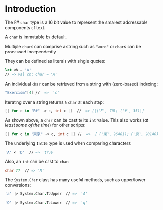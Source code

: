 # Introduction

The F# `char` type is a 16 bit value to represent the smallest addressable components of text.

A `char` is immutable by default.

Multiple `char`s can comprise a string such as `"word"` or `char`s can be processed independently.

They can be defined as literals with single quotes:

```fsharp
let ch = 'A'
// => val ch: char = 'A'
```

An individual `char` can be retrieved from a string with (zero-based) indexing:

```fsharp
"Exercism"[4] //  =>  'c'
```

Iterating over a string returns a `char` at each step:

```fsharp
[| for c in "F#" -> c, int c |]  //  => [|('F', 70); ('#', 35)|]
```

As shown above, a `char` can be cast to its `int` value.
This also works (*at least some of the time*) for other scripts:

```fsharp
[| for c in "東京" -> c, int c |] //  =>  [|('東', 26481); ('京', 20140)|]
```

The underlying `Int16` type is used when comparing characters:


```fsharp
'A' < 'D'  // =>  true
```

Also, an `int` can be cast to `char`:

```fsharp
char 77  // => 'M'
```

The `System.Char` class has many useful methods, such as upper/lower conversions:


```fsharp
'a' |> System.Char.ToUpper  // =>  'A'

'Q' |> System.Char.ToLower  // =>  'q'
```
